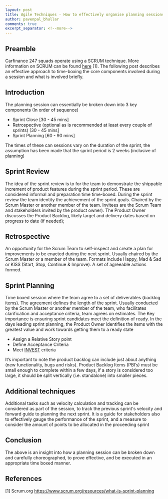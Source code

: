 ```yaml
---
layout: post
title: Agile Techniques - How to effectively organise planning sessions
author: pavenpal_bhullar
comments: true
excerpt_separator: <!--more-->
---
```


## Preamble
Carfinance 247 squads operate using a SCRUM technique. More information on SCRUM can be found [here](https://www.scrum.org/resources/what-is-scrum) [1]. The following post describes an effective approach to time-boxing the core components involved during a session and what is involved briefly.

## Introduction
The planning session can essentially be broken down into 3 key components (In order of sequence)
-	Sprint Close [30 - 45 mins]
-	Retrospective (optional as is recommended at least every couple of sprints) [30 - 45 mins]
-	Sprint Planning [60 - 90 mins]
	
The times of these can sessions vary on the duration of the sprint, the assumption has been made that the sprint period is 2 weeks (inclusive of planning)
<!--more-->

## Sprint Review


The idea of the sprint review is to for the team to demonstrate the shippable increment of product features during the sprint period. These are considered informal and preparation time time-boxed. During the sprint review the team identity the achievement of the sprint goals. Chaired by the Scrum Master or another member of the team. Invitees are the Scrum Team and stakeholders invited by the product owner). The Product Owner discusses the Product Backlog, likely target and delivery dates based on progress to date (if needed);

## Retrospective

An opportunity for the Scrum Team to self-inspect and create a plan for improvements to be enacted during the next sprint. Usually chaired by the Scrum Master or a member of the team. Formats include Happy, Mad & Sad or KISS (Start, Stop, Continue & Improve). A set of agreeable actions formed.

## Sprint Planning

Time boxed session where the team agree to a set of deliverables (backlog items). The agreement defines the length of the sprint. Usually conducted by the Scrum Master or another member of the team, who facilitates clarification and acceptance criteria, team agrees on estimates.
The Key importance is ensuring sprint candidates meet the definition of ready. In the days leading sprint planning, the Product Owner identifies the items with the greatest value and work towards getting them to a ready state
-	Assign a Relative Story point
-	Define Acceptance Criteria
-	Meet [INVEST](http://wall-skills.com/2015/good-user-stories-are-invest/) criteria

It’s important to note the product backlog can include just about anything (new functionality, bugs and risks). Product Backlog Items (PBI’s) must be small enough to complete within a few days, if a story is considered too large, it should be split vertically (i.e. standalone) into smaller pieces.

## Additional techniques
Additional tasks such as velocity calculation and tracking can be considered as part of the session, to track the previous sprint's velocity and forward guide to planning the next sprint. It is a guide for stakeholders also to effectively gauge the performance of the sprint, and a measure to consider the amount of points to be allocated in the proceeding sprint

## Conclusion
The above is an insight into how a planning session can be broken down and carefully choreographed, to prove effective, and be executed in an appropriate time boxed manner. 

## References
[1] Scrum.org https://www.scrum.org/resources/what-is-sprint-planning

